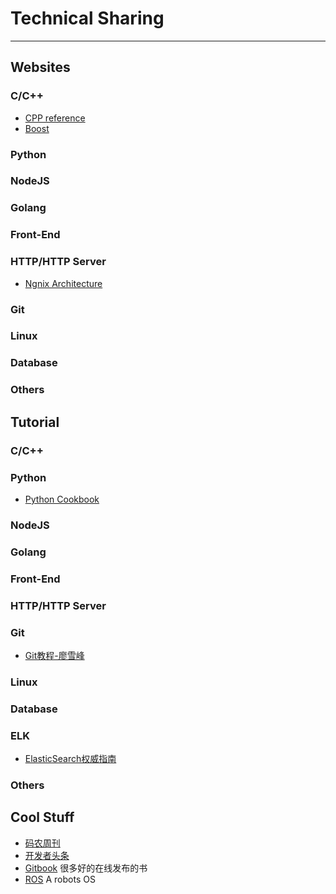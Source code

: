 # Technical Sharing
---------------------------

## Websites
### C/C++
* [CPP reference](http://en.cppreference.com/w/cpp)
* [Boost](http://www.boost.org/)


### Python

### NodeJS

### Golang

### Front-End

### HTTP/HTTP Server
* [Ngnix Architecture](http://www.aosabook.org/en/nginx.html)

### Git

### Linux

### Database

### Others


## Tutorial
### C/C++

### Python
* [Python Cookbook](http://python3-cookbook.readthedocs.io/zh_CN/latest/index.html)

### NodeJS

### Golang

### Front-End

### HTTP/HTTP Server

### Git
* [Git教程-廖雪峰](http://www.liaoxuefeng.com/wiki/0013739516305929606dd18361248578c67b8067c8c017b000)

### Linux

### Database

### ELK
* [ElasticSearch权威指南](http://www.learnes.net/getting_started/installing_es.html)

### Others

## Cool Stuff
* [码农周刊](http://weekly.manong.io/)
* [开发者头条](http://toutiao.io/)
* [Gitbook](http://www.gitbook.com/) 很多好的在线发布的书
* [ROS](http://www.ros.org/) A robots OS
